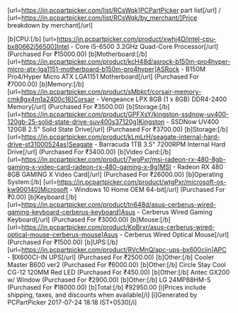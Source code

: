 [url=https://in.pcpartpicker.com/list/RCsWqk]PCPartPicker part list[/url] / [url=https://in.pcpartpicker.com/list/RCsWqk/by_merchant/]Price breakdown by merchant[/url]

[b]CPU:[/b] [url=https://in.pcpartpicker.com/product/xwhj4D/intel-cpu-bx80662i56500]Intel - Core i5-6500 3.2GHz Quad-Core Processor[/url]  (Purchased For ₹15000.00) 
[b]Motherboard:[/b] [url=https://in.pcpartpicker.com/product/kcH48d/asrock-b150m-pro4hyper-micro-atx-lga1151-motherboard-b150m-pro4hyper]ASRock - B150M Pro4/Hyper Micro ATX LGA1151 Motherboard[/url]  (Purchased For ₹7000.00) 
[b]Memory:[/b] [url=https://in.pcpartpicker.com/product/sMbkcf/corsair-memory-cmk8gx4m1a2400c16]Corsair - Vengeance LPX 8GB (1 x 8GB) DDR4-2400 Memory[/url]  (Purchased For ₹3500.00) 
[b]Storage:[/b] [url=https://in.pcpartpicker.com/product/GPFXsY/kingston-ssdnow-uv400-120gb-25-solid-state-drive-suv400s37120g]Kingston - SSDNow UV400 120GB 2.5" Solid State Drive[/url]  (Purchased For ₹3700.00) 
[b]Storage:[/b] [url=https://in.pcpartpicker.com/product/kLmLrH/seagate-internal-hard-drive-st31000524as]Seagate - Barracuda 1TB 3.5" 7200RPM Internal Hard Drive[/url]  (Purchased For ₹3400.00) 
[b]Video Card:[/b] [url=https://in.pcpartpicker.com/product/7wgPxr/msi-radeon-rx-480-8gb-gaming-x-video-card-radeon-rx-480-gaming-x-8g]MSI - Radeon RX 480 8GB GAMING X Video Card[/url]  (Purchased For ₹26000.00) 
[b]Operating System:[/b] [url=https://in.pcpartpicker.com/product/wtgPxr/microsoft-os-kw900140]Microsoft - Windows 10 Home OEM 64-bit[/url]  (Purchased For ₹0.00) 
[b]Keyboard:[/b] [url=https://in.pcpartpicker.com/product/tn648d/asus-cerberus-wired-gaming-keyboard-cerberus-keyboard]Asus - Cerberus Wired Gaming Keyboard[/url]  (Purchased For ₹3000.00) 
[b]Mouse:[/b] [url=https://in.pcpartpicker.com/product/KpBrxr/asus-cerberus-wired-optical-mouse-cerberus-mouse]Asus - Cerberus Wired Optical Mouse[/url]  (Purchased For ₹1500.00) 
[b]UPS:[/b] [url=https://in.pcpartpicker.com/product/RVcMnQ/apc-ups-bx600ciin]APC - BX600CI-IN UPS[/url]  (Purchased For ₹2500.00) 
[b]Other:[/b] Cooler Master B600 ver2 (Purchased For ₹6000.00)
[b]Other:[/b] Circle Stay Cool CG-12 120MM Red LED (Purchased For ₹450.00)
[b]Other:[/b] Antec GX200 w/ Window (Purchased For ₹2900.00)
[b]Other:[/b] LG 24MP88HM-S (Purchased For ₹18000.00)
[b]Total:[/b] ₹92950.00
[i]Prices include shipping, taxes, and discounts when available[/i]
[i]Generated by PCPartPicker 2017-07-24 18:18 IST+0530[/i]
